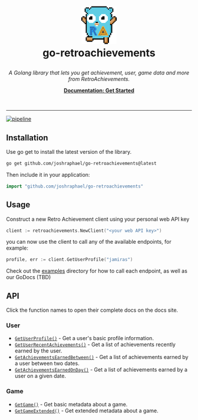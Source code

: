 # <p align="center">![ra_gopher](assets/ra_gopher_small.png "Retro Achievements Gopher")<br>go-retroachievements</p>

<p align="center">
    <i>A Golang library that lets you get achievement, user, game data and more from RetroAchievements.</i>
</p>

<p align="center">
    <a href="https://api-docs.retroachievements.org/getting-started.html"><strong>Documentation: Get Started</strong></a>
</p>

<br>
<hr />

[![pipeline](https://github.com/joshraphael/go-retroachievements/actions/workflows/ci.yaml/badge.svg)](https://github.com/joshraphael/go-retroachievements/actions)

## Installation
Use go get to install the latest version of the library.
```sh
go get github.com/joshraphael/go-retroachievements@latest
```
Then include it in your application:
```go
import "github.com/joshraphael/go-retroachievements"
```

## Usage

Construct a new Retro Achievement client using your personal web API key

```go
client := retroachievements.NewClient("<your web API key>")
```

you can now use the client to call any of the available endpoints, for example:

```go
profile, err := client.GetUserProfile("jamiras")
```

Check out the [examples](examples/) directory for how to call each endpoint, as well as our GoDocs (TBD)

## API
Click the function names to open their complete docs on the docs site.

<h3>User</h3>

* [`GetUserProfile()`](https://api-docs.retroachievements.org/v1/get-user-profile.html) - Get a user's basic profile information.
* [`GetUserRecentAchievements()`](https://api-docs.retroachievements.org/v1/get-user-recent-achievements.html) - Get a list of achievements recently earned by the user.
* [`GetAchievementsEarnedBetween()`](https://api-docs.retroachievements.org/v1/get-achievements-earned-between.html) - Get a list of achievements earned by a user between two dates.
* [`GetAchievementsEarnedOnDay()`](https://api-docs.retroachievements.org/v1/get-achievements-earned-on-day.html) - Get a list of achievements earned by a user on a given date.

<h3>Game</h3>

* [`GetGame()`](https://api-docs.retroachievements.org/v1/get-game.html) - Get basic metadata about a game.
* [`GetGameExtended()`](https://api-docs.retroachievements.org/v1/get-game-extended.html) - Get extended metadata about a game.